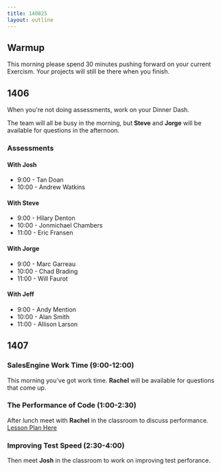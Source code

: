 ```yaml
---
title: 140825
layout: outline
---
```


## Warmup

This morning please spend 30 minutes pushing forward on your current Exercism.
Your projects will still be there when you finish.

## 1406

When you're not doing assessments, work on your Dinner Dash.

The team will all be busy in the morning, but **Steve** and **Jorge** will
be available for questions in the afternoon.

### Assessments

#### With Josh

* 9:00 - Tan Doan
* 10:00 - Andrew Watkins

#### With Steve

* 9:00 - Hilary Denton
* 10:00 - Jonmichael Chambers
* 11:00 - Eric Fransen

#### With Jorge

* 9:00 - Marc Garreau
* 10:00 - Chad Brading
* 11:00 - Will Faurot

#### With Jeff

* 9:00 - Andy Mention
* 10:00 - Alan Smith
* 11:00 - Allison Larson

## 1407

### SalesEngine Work Time (9:00-12:00)

This morning you've got work time. **Rachel** will be available for questions
that come up.

### The Performance of Code (1:00-2:30)

After lunch meet with **Rachel** in the classroom to discuss performance.
[Lesson Plan Here](https://github.com/turingschool/lesson_plans/blob/master/ruby_01-object_oriented_programming_with_ruby/performance_of_code.markdown)

### Improving Test Speed (2:30-4:00)

Then meet **Josh** in the classroom to work on improving test perforance.
